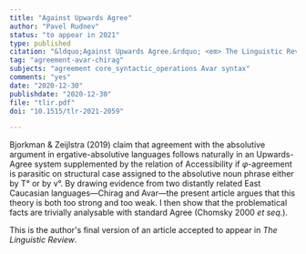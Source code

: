 ```yaml
---
title: "Against Upwards Agree"
author: "Pavel Rudnev"
status: "to appear in 2021"
type: published
citation: "&ldquo;Against Upwards Agree.&rdquo; <em> The Linguistic Review</em> Ahead of Print."
tag: "agreement-avar-chirag"
subjects: "agreement core_syntactic_operations Avar syntax"
comments: "yes"
date: "2020-12-30"
publishdate: "2020-12-30"
file: "tlir.pdf"
doi: "10.1515/tlr-2021-2059"

---
```



Bjorkman & Zeijlstra (2019) claim that agreement with the absolutive argument in ergative-absolutive languages follows naturally in an Upwards-Agree system supplemented by the relation of Accessibility  if *φ*-agreement is parasitic on structural case assigned to the absolutive noun phrase either by T° or by v°. By drawing evidence from two distantly related East Caucasian languages—Chirag and Avar—the present article argues that this theory is both too strong and too weak. I then show that the problematical facts are trivially analysable with standard Agree (Chomsky 2000 *et seq.*).

This is the author's final version of an article accepted to appear in *The Linguistic Review*.
